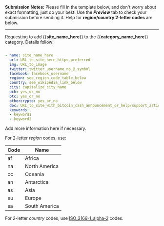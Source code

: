 **Submission Notes:** Please fill in the template below, and don't worry about exact formatting, just do your best! Use the _**Preview**_ tab to check your submission before sending it. Help for **region/country 2-letter codes** are below.

---------------
Requesting to add {{**site_name_here**}} to the {{**category_name_here**}} category. Details follow:

```yml

- name: site_name_here
  url: URL_to_site_here_https_preferred
  img: URL_to_image
  twitter: twitter_username_no_@_symbol
  facebook: facebook_username
  region: see_region_code_table_below
  country: see_wikipedia_link_below
  city: capitalize_city_name
  bch: yes_or_no
  btc: yes_or_no
  othercrypto: yes_or_no
  doc: URL_to_site_with_bitcoin_cash_announcement_or_help/support_article_etc
  keywords:
  - keyword1
  - keyword2
```

Add more information here if necessary.

For 2-letter _region_ codes, use:

Code | Name
-- | --
af | Africa
na | North America
oc | Oceania
an | Antarctica
as | Asia
eu | Europe
sa | South America

For 2-letter _country_ codes, use [ISO_3166-1_alpha-2](https://en.wikipedia.org/wiki/ISO_3166-1_alpha-2#Officially_assigned_code_elements) codes.
